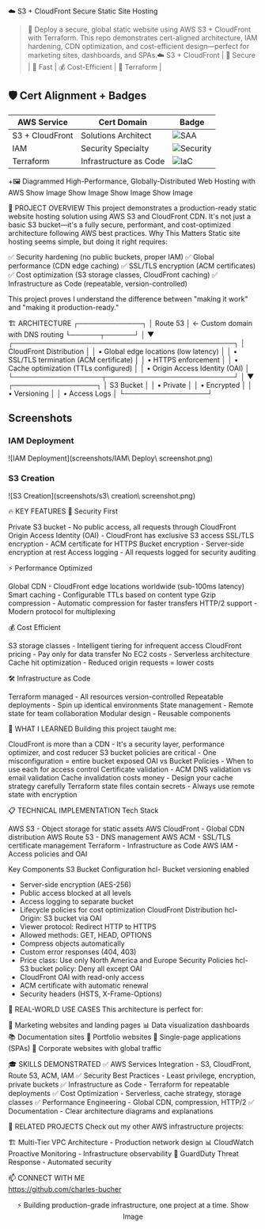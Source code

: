 
☁️ S3 + CloudFront Secure Static Site Hosting


> 🚀 Deploy a secure, global static website using AWS S3 + CloudFront with Terraform. This repo demonstrates cert-aligned architecture, IAM hardening, CDN optimization, and cost-efficient design—perfect for marketing sites, dashboards, and SPAs.☁️ S3 + CloudFront | 🔐 Secure | 🚀 Fast | 💰 Cost-Efficient | 🧱 Terraform | 


## 🛡️ Cert Alignment + Badges

| AWS Service     | Cert Domain            | Badge |
|-----------------|------------------------|-------|
| S3 + CloudFront | Solutions Architect    | ![SAA](https://img.shields.io/badge/SAA-S3%2FCloudFront-blue) |
| IAM             | Security Specialty     | ![Security](https://img.shields.io/badge/Security-IAM%2FOAI-red) |
| Terraform       | Infrastructure as Code | ![IaC](https://img.shields.io/badge/Terraform-Modular%20IaC-purple) |


+🖼️ Diagrammed
High-Performance, Globally-Distributed Web Hosting with AWS
Show Image
Show Image
Show Image
Show Image
</div>


🎯 PROJECT OVERVIEW
This project demonstrates a production-ready static website hosting solution using AWS S3 and CloudFront CDN. It's not just a basic S3 bucket—it's a fully secure, performant, and cost-optimized architecture following AWS best practices.
Why This Matters
Static site hosting seems simple, but doing it right requires:

✅ Security hardening (no public buckets, proper IAM)
✅ Global performance (CDN edge caching)
✅ SSL/TLS encryption (ACM certificates)
✅ Cost optimization (S3 storage classes, CloudFront caching)
✅ Infrastructure as Code (repeatable, version-controlled)

This project proves I understand the difference between "making it work" and "making it production-ready."

🏗️ ARCHITECTURE
┌─────────────┐
│   Route 53  │  ← Custom domain with DNS routing
└──────┬──────┘
       │
       ▼
┌─────────────────────────────────────────────┐
│          CloudFront Distribution             │
│  • Global edge locations (low latency)      │
│  • SSL/TLS termination (ACM certificate)    │
│  • HTTPS enforcement                         │
│  • Cache optimization (TTLs configured)     │
│  • Origin Access Identity (OAI)             │
└──────────────────┬──────────────────────────┘
                   │
                   ▼
         ┌─────────────────┐
         │   S3 Bucket      │
         │  • Private       │
         │  • Encrypted     │
         │  • Versioning    │
         │  • Access Logs   │
         └─────────────────┘

## Screenshots

### IAM Deployment
![IAM Deployment](screenshots/IAM\ Deploy\ screenshot.png)

### S3 Creation
![S3 Creation](screenshots/s3\ creation\ screenshot.png)






🔥 KEY FEATURES
🔐 Security First

Private S3 bucket - No public access, all requests through CloudFront
Origin Access Identity (OAI) - CloudFront has exclusive S3 access
SSL/TLS encryption - ACM certificate for HTTPS
Bucket encryption - Server-side encryption at rest
Access logging - All requests logged for security auditing

⚡ Performance Optimized

Global CDN - CloudFront edge locations worldwide (sub-100ms latency)
Smart caching - Configurable TTLs based on content type
Gzip compression - Automatic compression for faster transfers
HTTP/2 support - Modern protocol for multiplexing

💰 Cost Efficient

S3 storage classes - Intelligent tiering for infrequent access
CloudFront pricing - Pay only for data transfer
No EC2 costs - Serverless architecture
Cache hit optimization - Reduced origin requests = lower costs

🛠️ Infrastructure as Code

Terraform managed - All resources version-controlled
Repeatable deployments - Spin up identical environments
State management - Remote state for team collaboration
Modular design - Reusable components


🚀 WHAT I LEARNED
Building this project taught me:

CloudFront is more than a CDN - It's a security layer, performance optimizer, and cost reducer
S3 bucket policies are critical - One misconfiguration = entire bucket exposed
OAI vs Bucket Policies - When to use each for access control
Certificate validation - ACM DNS validation vs email validation
Cache invalidation costs money - Design your cache strategy carefully
Terraform state files contain secrets - Always use remote state with encryption


📋 TECHNICAL IMPLEMENTATION
Tech Stack

AWS S3 - Object storage for static assets
AWS CloudFront - Global CDN distribution
AWS Route 53 - DNS management
AWS ACM - SSL/TLS certificate management
Terraform - Infrastructure as Code
AWS IAM - Access policies and OAI

Key Components
S3 Bucket Configuration
hcl- Bucket versioning enabled
- Server-side encryption (AES-256)
- Public access blocked at all levels
- Access logging to separate bucket
- Lifecycle policies for cost optimization
CloudFront Distribution
hcl- Origin: S3 bucket via OAI
- Viewer protocol: Redirect HTTP to HTTPS
- Allowed methods: GET, HEAD, OPTIONS
- Compress objects automatically
- Custom error responses (404, 403)
- Price class: Use only North America and Europe
Security Policies
hcl- S3 bucket policy: Deny all except OAI
- CloudFront OAI with read-only access
- ACM certificate with automatic renewal
- Security headers (HSTS, X-Frame-Options)

💼 REAL-WORLD USE CASES
This architecture is perfect for:

📄 Marketing websites and landing pages
📊 Data visualization dashboards
📚 Documentation sites
🎨 Portfolio websites
📱 Single-page applications (SPAs)
🏢 Corporate websites with global traffic


🎓 SKILLS DEMONSTRATED
✅ AWS Services Integration - S3, CloudFront, Route 53, ACM, IAM
✅ Security Best Practices - Least privilege, encryption, private buckets
✅ Infrastructure as Code - Terraform for repeatable deployments
✅ Cost Optimization - Serverless, cache strategy, storage classes
✅ Performance Engineering - Global CDN, compression, HTTP/2
✅ Documentation - Clear architecture diagrams and explanations

🔗 RELATED PROJECTS
Check out my other AWS infrastructure projects:

🏗️ Multi-Tier VPC Architecture - Production network design
📊 CloudWatch Proactive Monitoring - Infrastructure observability
🔐 GuardDuty Threat Response - Automated security


📫 CONNECT WITH ME             
https://github.com/charles-bucher

<div align="center">
⚡ Building production-grade infrastructure, one project at a time.
Show Image
</div>
